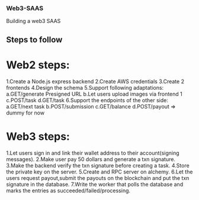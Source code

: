 ### Web3-SAAS
Building a web3 SAAS 
## Steps to follow
# Web2 steps:
1.Create a Node.js express backend
2.Create AWS credentials
3.Create 2 frontends
4.Design the schema
5.Support following adaptations:
  a.GET/generate Presigned URL
  b.Let users upload images via frontend 1
  c.POST/task
  d.GET/task
6.Support the endpoints of the other side:
  a.GET/next task
  b.POST/submission
  c.GET/balance
  d.POST/payout => dummy for now
# Web3 steps:
1.Let users sign in and link their wallet address to their account(signing messages).
2.Make user pay 50 dollars and generate a txn signature.
3.Make the backend verify the txn signature before creating a task.
4.Store the private key on the server.
5.Create and RPC server on alchemy.
6.Let the users request payout,submit the payouts on the blockchain and put the txn signature in the database.
7.Write the worker that polls the database and marks the entries as succeeded/failed/processing.
